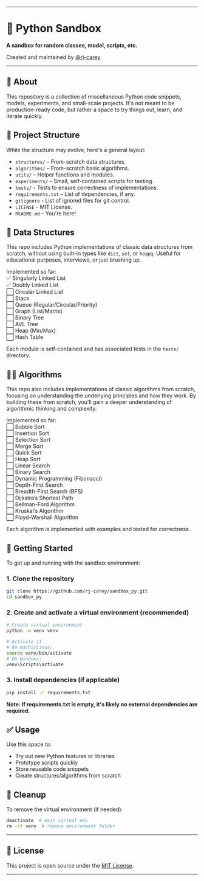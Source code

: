 
---
# 🐍 Python Sandbox 

**A sandbox for random classes, model, scripts, etc.**

Created and maintained by [@rj-carey](https://github.com/rj-carey)

---
## 🧪 About
This repository is a collection of miscellaneous Python code snippets, models, experiments, and small-scale projects. It's not meant to be production-ready code, but rather a space to try things out, learn, and iterate quickly.

## 📁 Project Structure
While the structure may evolve, here's a general layout:
- `structures/` – From-scratch data structures.
- `algorithms/` – From-scratch basic algorithms.
- `utils/` – Helper functions and modules.
- `experiments/` – Small, self-contained scripts for testing.
- `tests/` - Tests to ensure correctness of implementations.
- `requirements.txt` – List of dependencies, if any.
- `gitignore` - List of ignored files for git control.
- `LICENSE` - MIT License.
- `README.md` – You're here!

## 🧱 Data Structures
This repo includes Python implementations of classic data structures from scratch, without using built-in types like `dict`, `set`, or `heapq`. Useful for educational purposes, interviews, or just brushing up.

Implemented so far: <br> <!--✅⬜-->
✅ Singularly Linked List <br>
✅ Doubly Linked List <br>
⬜ Circular Linked List <br>
⬜ Stack <br>
⬜ Queue (Regular/Circular/Priority) <br>
⬜ Graph (List/Matrix) <br>
⬜ Binary Tree <br>
⬜ AVL Tree <br>
⬜ Heap (Min/Max) <br>
⬜ Hash Table

Each module is self-contained and has associated tests in the `tests/` directory.

## 🧑‍💻 Algorithms
This repo also includes implementations of classic algorithms from scratch, focusing on understanding the underlying principles and how they work. By building these from scratch, you'll gain a deeper understanding of algorithmic thinking and complexity.

Implemented so far: <br> <!--✅⬜-->
⬜ Bubble Sort <br>
⬜ Insertion Sort <br>
⬜ Selection Sort <br>
⬜ Merge Sort <br>
⬜ Quick Sort <br>
⬜ Heap Sort <br>
⬜ Linear Search <br>
⬜ Binary Search <br>
⬜ Dynamic Programming (Fibonacci) <br>
⬜ Depth-First Search <br>
⬜ Breadth-First Search (BFS) <br>
⬜ Dijkstra’s Shortest Path <br>
⬜ Bellman-Ford Algorithm <br>
⬜ Kruskal’s Algorithm <br>
⬜ Floyd-Warshall Algorithm

Each algorithm is implemented with examples and tested for correctness.

## 🚀 Getting Started
To get up and running with the sandbox environment:

### 1. Clone the repository
```bash
git clone https://github.com/rj-carey/sandbox_py.git
cd sandbox_py
```

### 2. Create and activate a virtual environment (recommended)
```bash
# Create virtual environment
python -m venv venv

# Activate it
# On macOS/Linux:
source venv/bin/activate
# On Windows:
venv\Scripts\activate
```

### 3. Install dependencies (if applicable)
```bash
pip install -r requirements.txt
```
**Note: If requirements.txt is empty, it's likely no external dependencies are required.**

## ✅ Usage
Use this space to:
* Try out new Python features or libraries
* Prototype scripts quickly
* Store reusable code snippets
* Create structures/algorithms from scratch

## 🧹 Cleanup
To remove the virtual environment (if needed):
```bash
deactivate  # exit virtual env
rm -rf venv  # remove environment folder
```

---
## 📜 License
This project is open source under the [MIT License](LICENSE).

---